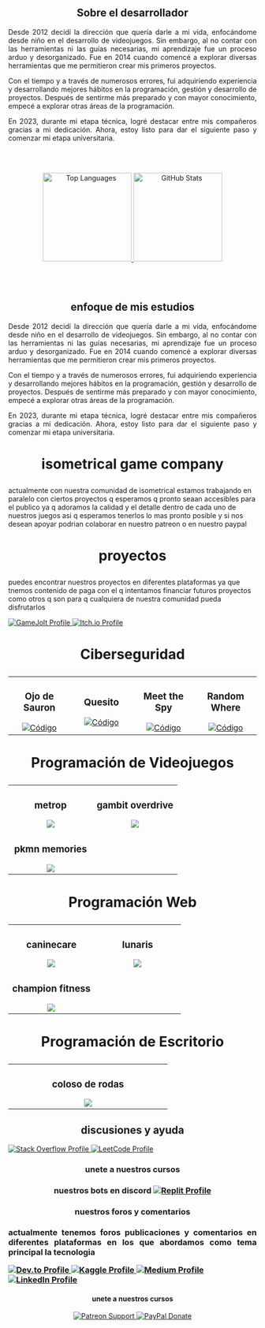 
<!-- Sobre mí -->
<section> <h1 align="center"> Sobre el desarrollador</h1>
  
<p align="justify">
    Desde 2012 decidí la dirección que quería darle a mi vida, enfocándome desde niño en el desarrollo de videojuegos. 
    Sin embargo, al no contar con las herramientas ni las guías necesarias, mi aprendizaje fue un proceso arduo y 
    desorganizado. Fue en 2014 cuando comencé a explorar diversas herramientas que me permitieron crear mis primeros 
    proyectos.
</p>
  
<p align="justify">
    Con el tiempo y a través de numerosos errores, fui adquiriendo experiencia y desarrollando mejores hábitos en la 
    programación, gestión y desarrollo de proyectos. Después de sentirme más preparado y con mayor conocimiento, empecé 
    a explorar otras áreas de la programación.
</p>

<p align="justify">
    En 2023, durante mi etapa técnica, logré destacar entre mis compañeros gracias a mi dedicación. Ahora, estoy listo 
    para dar el siguiente paso y comenzar mi etapa universitaria.
</p>

<br></br></section>


<!--estadisticas -->
<p align="center">
<a href="https://github.com/miguelacaceresrios">
<img height="180em" src="https://github-readme-stats.vercel.app/api/top-langs/?username=miguelacaceresrios&layout=compact&langs_count=8&theme=dark" alt="Top Languages"/>
</a>
<a href="https://github.com/miguelacaceresrios">
<img height="180em" src="https://github-readme-stats-eight-theta.vercel.app/api?username=miguelacaceresrios&show_icons=true&theme=dark&include_all_commits=true&count_private=true" alt="GitHub Stats"/>
</a>
</p> <br></br>





<!-- preparacion academica -->
<section><h1 align="center">enfoque de mis estudios</h1>
  
<p align="justify">
    Desde 2012 decidí la dirección que quería darle a mi vida, enfocándome desde niño en el desarrollo de videojuegos. 
    Sin embargo, al no contar con las herramientas ni las guías necesarias, mi aprendizaje fue un proceso arduo y 
    desorganizado. Fue en 2014 cuando comencé a explorar diversas herramientas que me permitieron crear mis primeros 
    proyectos.
</p>
  
<p align="justify">
    Con el tiempo y a través de numerosos errores, fui adquiriendo experiencia y desarrollando mejores hábitos en la 
    programación, gestión y desarrollo de proyectos. Después de sentirme más preparado y con mayor conocimiento, empecé 
    a explorar otras áreas de la programación.
</p>
  
<p align="justify">
    En 2023, durante mi etapa técnica, logré destacar entre mis compañeros gracias a mi dedicación. Ahora, estoy listo 
    para dar el siguiente paso y comenzar mi etapa universitaria.
</p>
  
</section>


<!-- info relacion proyectos -->

<h1>
   <p align="center">
     isometrical game company</h1>
<p>
   actualmente con nuestra comunidad de isometrical estamos trabajando en paralelo con ciertos proyectos q esperamos q pronto seaan 
   accesibles para el publico ya q adoramos la calidad y el detalle dentro de cada uno de nuestros juegos asi q esperamos tenerlos lo 
   mas pronto posible y si nos desean apoyar podrian colaborar en nuestro patreon o en nuestro paypal
</p>









<!-- badges proyectos -->


<h1><p align="center">proyectos</h1>

puedes encontrar nuestros proyectos en diferentes plataformas ya que tnemos contenido de paga con el q intentamos financiar futuros proyectos como otros q son para q cualquiera de nuestra comunidad pueda disfrutarlos

</p>
  <a href="https://gamejolt.com/@miguelangelcaceresrios" target="_blank">
    <img src="https://img.shields.io/badge/GameJolt-Profile-blue?style=for-the-badge&logo=gamejolt&logoColor=white" alt="GameJolt Profile">
  </a>

  <a href="https://miguelacaceresrios.itch.io/" target="_blank">
    <img src="https://img.shields.io/badge/Itch.io-Profile-pink?style=for-the-badge&logo=itch.io&logoColor=white" alt="Itch.io Profile">
  </a>





<!-- mis proyectos -->

<h1>
<p align="center">
Ciberseguridad
</p>
</h1>

<p align="center">
<table>
<tr>
<td width="25%">
<h3 align="center">Ojo de Sauron</h3>
<div align="center">
<a href="https://github.com/miguelacaceresrios/screen-logger-" target="_blank">
<img src="https://img.shields.io/badge/CÓDIGO-ffffff?style=for-the-badge&logo=github&logoColor=black" alt="Código">
</a>
</div>
</td>
      
<td width="25%">
        <h3 align="center">Quesito</h3>
     <div align="center">
          <a href="" target="_blank">
            <img src="https://img.shields.io/badge/CÓDIGO-ffffff?style=for-the-badge&logo=github&logoColor=black" alt="Código">
          </a>
        </div>
      </td>

<td width="25%">
        <h3 align="center">Meet the Spy</h3>
        <div align="center">
          <a href="" target="_blank">
            <img src="https://img.shields.io/badge/CÓDIGO-ffffff?style=for-the-badge&logo=github&logoColor=black" alt="Código">
          </a>
        </div>
      </td>

   <td width="25%">
<h3 align="center">Random Where</h3>
<div align="center">
<a href="" target="_blank">
<img src="https://img.shields.io/badge/CÓDIGO-ffffff?style=for-the-badge&logo=github&logoColor=black" alt="Código">
</a>
</div>
</td>
</tr>
</table>
</p>





<!-- videojuegos -->
<h1>
<p align="center">
Programación de Videojuegos
</h1>


<table>
<tr>
<td width="50%">
<h3 align="center">metrop</h3>
<div align="center">
<a href="" target="_blank">
<img src="https://img.shields.io/badge/CÓDIGO-ffffff?style=for-the-badge&logo=github&logoColor=black">
</a></div></td>

<td width="50%">
<h3 align="center">gambit overdrive</h3>
<div align="center">
<a href="" target="_blank">
<img src="https://img.shields.io/badge/CÓDIGO-ffffff?style=for-the-badge&logo=github&logoColor=black">
</a></div></td></tr>
    
<td width="50%">
<h3 align="center">pkmn memories </h3>
<div align="center">
<a href="" target="_blank">
<img src="https://img.shields.io/badge/CÓDIGO-ffffff?style=for-the-badge&logo=github&logoColor=black">
</a></div></td></tr>
</table>


<!-- web -->
<h1>
<p align="center">
Programación Web
</h1>

<table>
<tr>
<td width="50%">
<h3 align="center">caninecare</h3>
<div align="center">
<a href="" target="_blank">
<img src="https://img.shields.io/badge/CÓDIGO-ffffff?style=for-the-badge&logo=github&logoColor=black">
</a></div></td>
    
<td width="50%">
<h3 align="center">lunaris</h3>
<div align="center">
<a href="" target="_blank">
<img src="https://img.shields.io/badge/CÓDIGO-ffffff?style=for-the-badge&logo=github&logoColor=black">
</a></div></td></tr>

<td width="50%">
<h3 align="center">champion fitness</h3>
<div align="center">
<a href="" target="_blank">
<img src="https://img.shields.io/badge/CÓDIGO-ffffff?style=for-the-badge&logo=github&logoColor=black">
</a></div></td></tr>
</table>


<!-- escritorio -->
<h1>
<p align="center">
Programación de Escritorio
</h1>

<table>
<td width="50%">
<h3 align="center">coloso de rodas</h3>
<div align="center">
<a href="" target="_blank">
<img src="https://img.shields.io/badge/CÓDIGO-ffffff?style=for-the-badge&logo=github&logoColor=black">
</a></div></td></tr>
</table>




<!-- discusiones y ayuda -->
<section>
  <h1 align="center">discusiones y ayuda</h1>
  <p align="justify">
  </p>


  <a href="https://stackoverflow.com/users/23922871" target="_blank">
    <img src="https://img.shields.io/badge/StackOverflow-Profile-orange?style=for-the-badge&logo=stackoverflow&logoColor=white" alt="Stack Overflow Profile">
  </a>
  <a href="https://leetcode.com/u/miguelacaceresrios/" target="_blank">
    <img src="https://img.shields.io/badge/LeetCode-Profile-orange?style=for-the-badge&logo=leetcode&logoColor=white" alt="LeetCode Profile">
  </a>



<!-- cursos -->
<section>
  <h1 align="center">unete a nuestros cursos</h1>
  <p align="justify">
  </p>

<!-- bots de discord -->

<h1>
<p align="center">
nuestros bots en discord

  <a href="https://replit.com/@miguel-angel501" target="_blank">
    <img src="https://img.shields.io/badge/Replit-Profile-blue?style=for-the-badge&logo=replit&logoColor=white" alt="Replit Profile">
  </a>
</p>


<!-- foros y publicaciones -->
<section>
  <h1 align="center">nuestros foros y comentarios</h1>
  <p align="justify">
  actualmente tenemos foros publicaciones y comentarios en diferentes plataformas en los que abordamos como tema principal la tecnologia 
  </p>


  <a href="https://dev.to/miguelacaceresrios" target="_blank">
    <img src="https://img.shields.io/badge/Dev.to-Profile-blue?style=for-the-badge&logo=dev.to&logoColor=white" alt="Dev.to Profile">
  </a>
  <a href="https://www.kaggle.com/miguelangelcacers" target="_blank">
    <img src="https://img.shields.io/badge/Kaggle-Profile-blue?style=for-the-badge&logo=kaggle&logoColor=white" alt="Kaggle Profile">
  </a>
  <a href="https://medium.com/@miguelacaceresrios" target="_blank">
    <img src="https://img.shields.io/badge/Medium-Profile-green?style=for-the-badge&logo=medium&logoColor=white" alt="Medium Profile">
  </a>
  
  <a href="https://www.linkedin.com/in/miguelacaceresrios/" target="_blank">
    <img src="https://img.shields.io/badge/LinkedIn-Profile-blue?style=for-the-badge&logo=linkedin&logoColor=white" alt="LinkedIn Profile">
  </a>

</h1>



<!-- si deseas apoyarnoss -->  
<section>
  <h1 align="center">unete a nuestros cursos</h1>
  <p align="justify">
  </p>

<!-- badges proyectos -->

<p align="center">
<a href="https://www.patreon.com/c/user?u=104187367" target="_blank">
<img src="https://img.shields.io/badge/Patreon-Support-red?style=for-the-badge&logo=patreon&logoColor=white" alt="Patreon Support">
</a>
<a href="https://www.paypal.me/YOUR_PAYPAL_LINK" target="_blank">
<img src="https://img.shields.io/badge/PayPal-Donate-blue?style=for-the-badge&logo=paypal&logoColor=white" alt="PayPal Donate">
</a></p>

